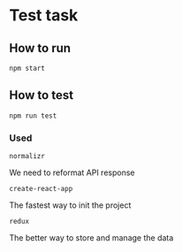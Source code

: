 # Test task

## How to run
`npm start`

## How to test
`npm run test`

### Used

`normalizr`

We need to reformat API response

`create-react-app`

The fastest way to init the project

`redux`

The better way to store and manage the data

